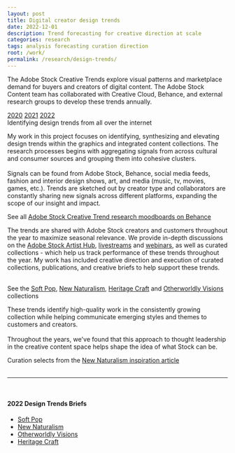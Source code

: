 ```yaml
---
layout: post
title: Digital creator design trends
date: 2022-12-01
description: Trend forecasting for creative direction at scale
categories: research
tags: analysis forecasting curation direction
root: /work/
permalink: /research/design-trends/
---
```

The Adobe Stock Creative Trends explore visual patterns and marketplace demand for buyers and creators of digital content. The Adobe Stock Content team has collaborated with Creative Cloud, Behance, and external research groups to develop these trends annually. 

<div class="materials center">
	<a href="https://blog.adobe.com/en/publish/2020/01/20/4-design-trends-that-will-define-2020" target="_blank" class="post-resource" id="sources">2020</a>
	<a href="https://blog.adobe.com/en/publish/2021/01/13/adobe-stock-design-trends-2021" target="_blank" class="post-resource" id="sources">2021</a>
	<a href="https://blog.adobe.com/en/publish/2022/01/12/optimism-and-defiance-the-adobe-stock-2022-creative-trends-forecast" target="_blank" class="post-resource" id="sources">2022</a>
</div>

<div class="img_full">
	<img class="col three" src="{{ site.url }}/img/work/design-trends/brainstorming.png" alt="" title="design trend research"/>
</div>
<div class="col three caption">
Identifying design trends from all over the internet
</div>

My work in this project focuses on identifying, synthesizing and elevating design trends within the graphics and integrated content collections. The research processes begins with aggregating signals from across cultural and consumer sources and grouping them into cohesive clusters. 
<br><br>
Signals can be found from Adobe Stock, Behance, social media feeds, fashion and interior design shows, art, and media (music, tv, movies, games, etc.). Trends are sketched out by creator type and collaborators are constantly sharing new signals across different platforms, expanding the scope of our insight and impact.

<div class="img_row">
	<img class="col three" src="{{ site.url }}/img/work/design-trends/moodboards.png" alt="" title="design trend research"/>
</div>
<div class="col three caption">
See all <a href="https://www.behance.net/adobestock/moodboards">Adobe Stock Creative Trend research moodboards on Behance</a>
</div>

The trends are shared with Adobe Stock creators and customers throughout the year to maximize seasonal relevance. We provide in-depth discussions on the <a href="https://stock.adobe.com/pages/artisthub/" target="_blank">Adobe Stock Artist Hub</a>, <a href="https://www.behance.net/adobestock/livestreams" target="_blank">livestreams</a> and <a href="https://event.on24.com/eventRegistration/EventLobbyServlet?target=reg20.jsp&eventid=2161918&sessionid=1&key=36E9065D22F2DFC1C8EC7081417667AD&groupId=755432&partnerref=ent&sourcepage=register" target="_blank">webinars</a>, as well as curated collections - which help us track performance of these trends throughout the year. My work has included creative direction and execution of curated collections, publications, and creative briefs to help support these trends.

<div class="img_full">
	<img class="col half" src="{{ site.url }}/img/work/design-trends/soft.png" alt="" title="2022 design trends"/>
	<img class="col half" src="{{ site.url }}/img/work/design-trends/natural.png" alt="" title="2022 design trends"/>
	<img class="col half" src="{{ site.url }}/img/work/design-trends/heritage.png" alt="" title="2022 design trends"/>
	<img class="col half" src="{{ site.url }}/img/work/design-trends/otherworldly.png" alt="" title="2022 design trends"/>
</div>
<div class="col three caption">
See the <a href="https://stock.adobe.com/collections/HzkqK0YILnIJ42rCZPxbCHGDOxPhdn5p" target="_blank">Soft Pop</a>, <a href="https://stock.adobe.com/collections/UdjP02sQ10zNqctIg9vpmaaThg6hR9yJ
" target="_blank">New Naturalism</a>, <a href="https://stock.adobe.com/collections/PQpv4ch6v1SDz9d8XGBUWtiRmk2ZNF4E" target="_blank">Heritage Craft</a> and <a href="https://stock.adobe.com/collections/rx8nR5JjYTByirTRvT5nITiYJ8oxcHvD" target="_blank">Otherworldly Visions</a> collections
</div>

These trends identify high-quality work in the consistently growing collection while helping communicate emerging styles and themes to customers and creators. 
<br>
<br>
Throughout the years, we've found that this approach to thought leadership in the creative content space helps shape the idea of what Stock can be.

<div class="img_full">
	<img class="col three" src="{{ site.url }}/img/work/design-trends/nn_curation1.png" alt="" title="design trend curation"/>
</div>
<div class="col three caption">
Curation selects from the <a href="https://stock.adobe.com/pages/artisthub/get-inspired/creative-trends/new-naturalism-design-marries-simple-surfaces-with-big-forest-vibes" target="_blank">New Naturalism inspiration article</a>
</div>

<br>
<hr>
<br>

#### 2022 Design Trends Briefs
<ul>
	<li><a href="{{ site.url }}/img/work/design-trends/2022/2022-DesignTrend-SoftPop.pdf" target="_blank">Soft Pop</a></li>
	<li><a href="{{ site.url }}/img/work/design-trends/2022/2022-DesignTrend-NewNaturalism.pdf" target="_blank">New Naturalism</a></li>
	<li><a href="{{ site.url }}/img/work/design-trends/2022/2022-DesignTrend-BackToBauhaus.pdf" target="_blank">Otherworldly Visions</a></li>
	<li><a href="{{ site.url }}/img/work/design-trends/2022/2022-DesignTrend-HeritageCraft.pdf" target="_blank">Heritage Craft</a></li>
</ul>

